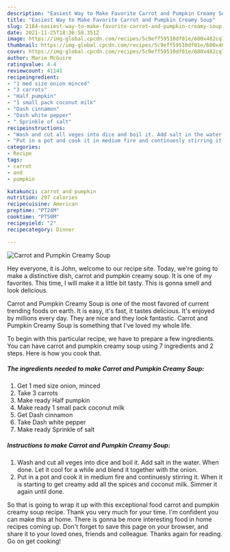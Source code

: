 ```yaml
---
description: "Easiest Way to Make Favorite Carrot and Pumpkin Creamy Soup"
title: "Easiest Way to Make Favorite Carrot and Pumpkin Creamy Soup"
slug: 2184-easiest-way-to-make-favorite-carrot-and-pumpkin-creamy-soup
date: 2021-11-25T18:36:58.351Z
image: https://img-global.cpcdn.com/recipes/5c9eff59510df01e/680x482cq70/carrot-and-pumpkin-creamy-soup-recipe-main-photo.jpg
thumbnail: https://img-global.cpcdn.com/recipes/5c9eff59510df01e/680x482cq70/carrot-and-pumpkin-creamy-soup-recipe-main-photo.jpg
cover: https://img-global.cpcdn.com/recipes/5c9eff59510df01e/680x482cq70/carrot-and-pumpkin-creamy-soup-recipe-main-photo.jpg
author: Marie McGuire
ratingvalue: 4.4
reviewcount: 41141
recipeingredient:
- "1 med size onion minced"
- "3 carrots"
- "Half pumpkin"
- "1 small pack coconut milk"
- "Dash cinnamon"
- "Dash white pepper"
- " Sprinkle of salt"
recipeinstructions:
- "Wash and cut all veges into dice and boil it. Add salt in the water. When done. Let it cool for a while and blend it together with the onion."
- "Put in a pot and cook it in medium fire and continuesly stirring it. When it is starting to get creamy add all the spices and coconut milk. Simmer it again until done."
categories:
- Recipe
tags:
- carrot
- and
- pumpkin

katakunci: carrot and pumpkin 
nutrition: 297 calories
recipecuisine: American
preptime: "PT24M"
cooktime: "PT50M"
recipeyield: "2"
recipecategory: Dinner

---
```



![Carrot and Pumpkin Creamy Soup](https://img-global.cpcdn.com/recipes/5c9eff59510df01e/680x482cq70/carrot-and-pumpkin-creamy-soup-recipe-main-photo.jpg)

Hey everyone, it is John, welcome to our recipe site. Today, we're going to make a distinctive dish, carrot and pumpkin creamy soup. It is one of my favorites. This time, I will make it a little bit tasty. This is gonna smell and look delicious.

Carrot and Pumpkin Creamy Soup is one of the most favored of current trending foods on earth. It is easy, it's fast, it tastes delicious. It's enjoyed by millions every day. They are nice and they look fantastic. Carrot and Pumpkin Creamy Soup is something that I've loved my whole life.




To begin with this particular recipe, we have to prepare a few ingredients. You can have carrot and pumpkin creamy soup using 7 ingredients and 2 steps. Here is how you cook that.

<!--inarticleads1-->

##### The ingredients needed to make Carrot and Pumpkin Creamy Soup:

1. Get 1 med size onion, minced
1. Take 3 carrots
1. Make ready Half pumpkin
1. Make ready 1 small pack coconut milk
1. Get Dash cinnamon
1. Take Dash white pepper
1. Make ready  Sprinkle of salt




<!--inarticleads2-->

##### Instructions to make Carrot and Pumpkin Creamy Soup:

1. Wash and cut all veges into dice and boil it. Add salt in the water. When done. Let it cool for a while and blend it together with the onion.
1. Put in a pot and cook it in medium fire and continuesly stirring it. When it is starting to get creamy add all the spices and coconut milk. Simmer it again until done.




So that is going to wrap it up with this exceptional food carrot and pumpkin creamy soup recipe. Thank you very much for your time. I'm confident you can make this at home. There is gonna be more interesting food in home recipes coming up. Don't forget to save this page on your browser, and share it to your loved ones, friends and colleague. Thanks again for reading. Go on get cooking!
